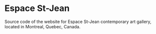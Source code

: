 # Espace St-Jean

Source code of the website for Espace St-Jean contemporary art gallery, located in Montreal, Quebec, Canada.



 
